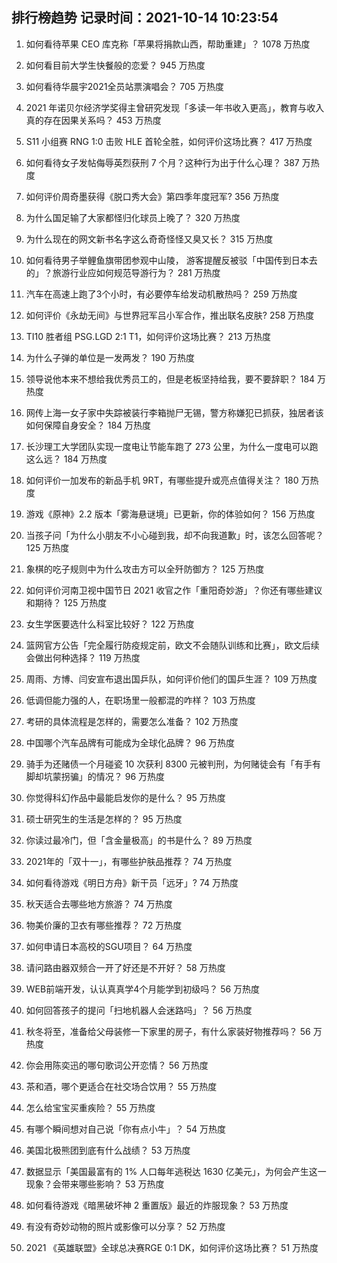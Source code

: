 
## 排行榜趋势 记录时间：2021-10-14 10:23:54
  
  1. 如何看待苹果 CEO 库克称「苹果将捐款山西，帮助重建」？ 1078 万热度
    
  2. 如何看目前大学生快餐般的恋爱？ 945 万热度
    
  3. 如何看待华晨宇2021全员站票演唱会？ 705 万热度
    
  4. 2021 年诺贝尔经济学奖得主曾研究发现「多读一年书收入更高」，教育与收入真的存在因果关系吗？ 453 万热度
    
  5. S11 小组赛 RNG 1:0 击败 HLE 首轮全胜，如何评价这场比赛？ 417 万热度
    
  6. 如何看待女子发帖侮辱英烈获刑 7 个月？这种行为出于什么心理？ 387 万热度
    
  7. 如何评价周奇墨获得《脱口秀大会》第四季年度冠军? 356 万热度
    
  8. 为什么国足输了大家都怪归化球员上晚了？ 320 万热度
    
  9. 为什么现在的网文新书名字这么奇奇怪怪又臭又长？ 315 万热度
    
  10. 如何看待男子举鲤鱼旗带团参观中山陵， 游客提醒反被驳「中国传到日本去的」？旅游行业应如何规范导游行为？ 281 万热度
    
  11. 汽车在高速上跑了3个小时，有必要停车给发动机散热吗？ 259 万热度
    
  12. 如何评价《永劫无间》与世界冠军吕小军合作，推出联名皮肤? 258 万热度
    
  13. TI10 胜者组 PSG.LGD 2:1 T1，如何评价这场比赛？ 213 万热度
    
  14. 为什么子弹的单位是一发两发？ 190 万热度
    
  15. 领导说他本来不想给我优秀员工的，但是老板坚持给我，要不要辞职？ 184 万热度
    
  16. 网传上海一女子家中失踪被装行李箱抛尸无锡，警方称嫌犯已抓获，独居者该如何保障自身安全？ 184 万热度
    
  17. 长沙理工大学团队实现一度电让节能车跑了 273 公里，为什么一度电可以跑这么远？ 184 万热度
    
  18. 如何评价一加发布的新品手机 9RT，有哪些提升或亮点值得关注？ 180 万热度
    
  19. 游戏《原神》2.2 版本「雾海悬谜境」已更新，你的体验如何？ 156 万热度
    
  20. 当孩子问「为什么小朋友不小心碰到我，却不向我道歉」时，该怎么回答呢？ 125 万热度
    
  21. 象棋的吃子规则中为什么攻击方可以全歼防御方？ 125 万热度
    
  22. 如何评价河南卫视中国节日 2021 收官之作「重阳奇妙游」？你还有哪些建议和期待？ 125 万热度
    
  23. 女生学医要选什么科室比较好？ 122 万热度
    
  24. 篮网官方公告「完全履行防疫规定前，欧文不会随队训练和比赛」，欧文后续会做出何种选择？ 119 万热度
    
  25. 周雨、方博、闫安宣布退出国乒队，如何评价他们的国乒生涯？ 109 万热度
    
  26. 低调但能力强的人，在职场里一般都混的咋样？ 103 万热度
    
  27. 考研的具体流程是怎样的，需要怎么准备？ 102 万热度
    
  28. 中国哪个汽车品牌有可能成为全球化品牌？ 96 万热度
    
  29. 骑手为还赌债一个月碰瓷 10 次获利 8300 元被判刑，为何赌徒会有「有手有脚却坑蒙拐骗」的情况？ 96 万热度
    
  30. 你觉得科幻作品中最能启发你的是什么？ 95 万热度
    
  31. 硕士研究生的生活是怎样的？ 95 万热度
    
  32. 你读过最冷门，但「含金量极高」的书是什么？ 89 万热度
    
  33. 2021年的「双十一」，有哪些护肤品推荐？ 74 万热度
    
  34. 如何看待游戏《明日方舟》新干员「远牙」? 74 万热度
    
  35. 秋天适合去哪些地方旅游？ 74 万热度
    
  36. 物美价廉的卫衣有哪些推荐？ 72 万热度
    
  37. 如何申请日本高校的SGU项目？ 64 万热度
    
  38. 请问路由器双频合一开了好还是不开好？ 58 万热度
    
  39. WEB前端开发，认认真真学4个月能学到初级吗？ 56 万热度
    
  40. 如何回答孩子的提问「扫地机器人会迷路吗」？ 56 万热度
    
  41. 秋冬将至，准备给父母装修一下家里的房子，有什么家装好物推荐吗？ 56 万热度
    
  42. 你会用陈奕迅的哪句歌词公开恋情？ 56 万热度
    
  43. 茶和酒，哪个更适合在社交场合饮用？ 55 万热度
    
  44. 怎么给宝宝买重疾险？ 55 万热度
    
  45. 有哪个瞬间想对自己说「你有点小牛」？ 54 万热度
    
  46. 美国北极熊团到底有什么战绩？ 53 万热度
    
  47. 数据显示「美国最富有的 1% 人口每年逃税达 1630 亿美元」，为何会产生这一现象？会带来哪些影响？ 53 万热度
    
  48. 如何看待游戏《暗黑破坏神 2 重置版》最近的炸服现象？ 53 万热度
    
  49. 有没有奇妙动物的照片或影像可以分享？ 52 万热度
    
  50. 2021 《英雄联盟》全球总决赛RGE 0:1 DK，如何评价这场比赛？ 51 万热度
    